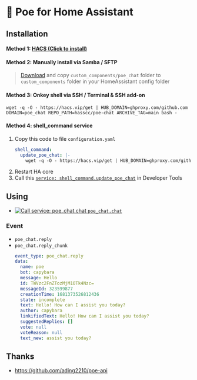 # 🤖 Poe for Home Assistant


<a name="installing"></a>
## Installation

#### Method 1: [HACS (**Click to install**)](https://my.home-assistant.io/redirect/hacs_repository/?owner=hasscc&repository=poe-chat&category=integration)

#### Method 2: Manually install via Samba / SFTP
> [Download](https://github.com/hasscc/poe-chat/archive/main.zip) and copy `custom_components/poe_chat` folder to `custom_components` folder in your HomeAssistant config folder

#### Method 3: Onkey shell via SSH / Terminal & SSH add-on
```shell
wget -q -O - https://hacs.vip/get | HUB_DOMAIN=ghproxy.com/github.com DOMAIN=poe_chat REPO_PATH=hasscc/poe-chat ARCHIVE_TAG=main bash -
```

#### Method 4: shell_command service
1. Copy this code to file `configuration.yaml`
    ```yaml
    shell_command:
      update_poe_chat: |-
        wget -q -O - https://hacs.vip/get | HUB_DOMAIN=ghproxy.com/github.com DOMAIN=poe_chat REPO_PATH=hasscc/poe-chat ARCHIVE_TAG=main bash -
    ```
2. Restart HA core
3. Call this [`service: shell_command.update_poe_chat`](https://my.home-assistant.io/redirect/developer_call_service/?service=shell_command.update_poe_chat) in Developer Tools


## Using

- [![Call service: poe_chat.chat](https://my.home-assistant.io/badges/developer_call_service.svg) `poe_chat.chat`](https://my.home-assistant.io/redirect/developer_call_service/?service=poe_chat.chat)

### Event

- `poe_chat.reply`
- `poe_chat.reply_chunk`
  ```yaml
  event_type: poe_chat.reply
  data:
    name: poe
    bot: capybara
    message: Hello
    id: TWVzc2FnZTozMjM1OTk4Nzc=
    messageId: 323599877
    creationTime: 1681373526812436
    state: incomplete
    text: Hello! How can I assist you today?
    author: capybara
    linkifiedText: Hello! How can I assist you today?
    suggestedReplies: []
    vote: null
    voteReason: null
    text_new: assist you today?
  ```


## Thanks

- https://github.com/ading2210/poe-api

